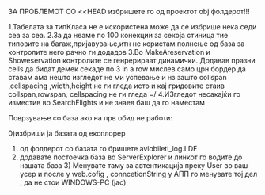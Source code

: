 ﻿ЗА ПРОБЛЕМОТ СО <<HEAD избришете го од проектот obj фолдерот!!! 

1.Табелата за типКласа не е искористена може да се избрише нека седи сеа за сеа.
2.За да неаме по 100 конекции за секоја стиница тие типовите на багаж,пријавување,итн не користам полнење од база
  за контролите него рачно ги додадов
3.Во MakeAreservation и Showeservation контролите се генрерираат динамички. Додавав празни cells да бидат демек секаде по 3 in a row
  мислев само црн бордер да ставам ама нешто изгледот не ми успевање и нз зашто collspan ,cellspacing ,width,height не ги гледа
  исто и кај гридовите стаив collspan,rowspan, cellspacing не ги гледа =/
4.ИЗгледот несакајќи го изместив во SearchFlights и не знаев баш да го наместам





Поврзување со база ако на прв обид не работи:

0)избриши ја базата од експлорер
1) од фолдерот со базата го бришете aviobileti_log.LDF 
2) додавате постоечка база во ServerExplorer и линкот го водите до нашата база 3) Менувате таму за автентикација преку User во ваш усер и после у web.cofig , conncetionString у АПП го менувате тој дел , да не стои WINDOWS-PC (јас)
